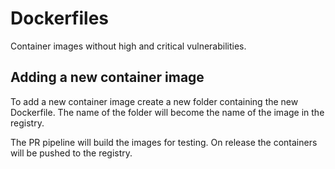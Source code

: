 # Dockerfiles
Container images without high and critical vulnerabilities.

## Adding a new container image
To add a new container image create a new folder containing the new Dockerfile. The name of the folder will become the name 
of the image in the registry.

The PR pipeline will build the images for testing. On release the containers will be pushed to the registry.  
